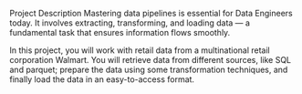 Project Description
Mastering data pipelines is essential for Data Engineers today. It involves extracting, transforming, and loading data — a fundamental task that ensures information flows smoothly.

In this project, you will work with retail data from a multinational retail corporation Walmart. You will retrieve data from different sources, like SQL and parquet; prepare the data using some transformation techniques, and finally load the data in an easy-to-access format.
